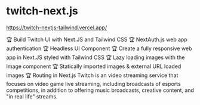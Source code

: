 # twitch-next.js
https://twitch-nextjs-tailwind.vercel.app/

🏆 Build Twitch UI with Next.JS and Tailwind CSS 
🏆 NextAuth.js web app authentication
🏆 Headless UI Component
🏆 Create a fully responsive web app in Next.JS styled with Tailwind CSS
🏆 Lazy loading images with the Image component
🏆 Statically imported images & external URL loaded images
🏆 Routing in Next.js
Twitch is an video streaming service that focuses on video game live streaming, including broadcasts of esports competitions, in addition to offering music broadcasts, creative content, and "in real life" streams.
